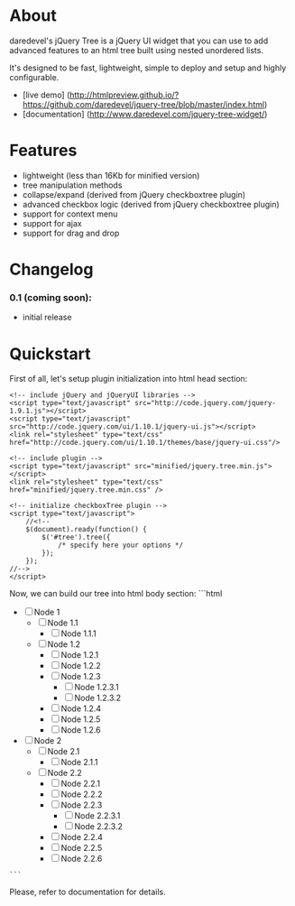 # About
daredevel's jQuery Tree is a jQuery UI widget that you can use to add advanced features to an html tree built using nested unordered lists.

It's designed to be fast, lightweight, simple to deploy and setup and highly configurable.

* [live demo] (http://htmlpreview.github.io/?https://github.com/daredevel/jquery-tree/blob/master/index.html)
* [documentation] (http://www.daredevel.com/jquery-tree-widget/)

# Features
* lightweight (less than 16Kb for minified version)
* tree manipulation methods
* collapse/expand (derived from jQuery checkboxtree plugin)
* advanced checkbox logic (derived from jQuery checkboxtree plugin)
* support for context menu
* support for ajax
* support for drag and drop

# Changelog
### 0.1 (coming soon):
* initial release

# Quickstart
First of all, let's setup plugin initialization into html head section:

    <!-- include jQuery and jQueryUI libraries -->
    <script type="text/javascript" src="http://code.jquery.com/jquery-1.9.1.js"></script>
    <script type="text/javascript" src="http://code.jquery.com/ui/1.10.1/jquery-ui.js"></script>
    <link rel="stylesheet" type="text/css" href="http://code.jquery.com/ui/1.10.1/themes/base/jquery-ui.css"/>

    <!-- include plugin -->
    <script type="text/javascript" src="minified/jquery.tree.min.js"></script>
    <link rel="stylesheet" type="text/css" href="minified/jquery.tree.min.css" />

    <!-- initialize checkboxTree plugin -->
    <script type="text/javascript">
        //<!--
        $(document).ready(function() {
            $('#tree').tree({
                /* specify here your options */
            });
        });
    //-->
    </script>
    
Now, we can build our tree into html body section:
    ```html
    <div id="tree">
        <ul>
            <li>
                <input type="checkbox" /><span>Node 1</span>
                <ul>
                    <li>
                        <input type="checkbox" /><span>Node 1.1</span>
                        <ul>
                            <li><input type="checkbox" /><span>Node 1.1.1</span></li>
                        </ul>
                    </li>
                </ul>
                <ul>
                    <li>
                        <input type="checkbox" /><span>Node 1.2</span>
                        <ul>
                            <li><input type="checkbox" /><span>Node 1.2.1</span></li>
                            <li><input type="checkbox" /><span>Node 1.2.2</span></li>
                            <li>
                                <input type="checkbox" /><span>Node 1.2.3</span>
                                <ul>
                                    <li><input type="checkbox" /><span>Node 1.2.3.1</span></li>
                                    <li><input type="checkbox"><span>Node 1.2.3.2</span></li>
                                </ul>
                            </li>
                            <li><input type="checkbox"><span>Node 1.2.4</span></li>
                            <li><input type="checkbox"><span>Node 1.2.5</span></li>
                            <li><input type="checkbox"><span>Node 1.2.6</span></li>
                        </ul>
                    </li>
                </ul>
            </li>
            <li>
                <input type="checkbox" /><span>Node 2</span>
                <ul>
                    <li>
                        <input type="checkbox" /><span>Node 2.1</span>
                        <ul>
                            <li><input type="checkbox"><span>Node 2.1.1</span></li>
                        </ul>
                    </li>
                    <li>
                        <input type="checkbox" /><span>Node 2.2</span>
                        <ul>
                            <li><input type="checkbox"><span>Node 2.2.1</span></li>
                            <li><input type="checkbox"><span>Node 2.2.2</span></li>
                            <li>
                                <input type="checkbox"><span>Node 2.2.3</span>
                                <ul>
                                    <li><input type="checkbox"><span>Node 2.2.3.1</span></li>
                                    <li><input type="checkbox"><span>Node 2.2.3.2</span></li>
                                </ul>
                            </li>
                            <li><input type="checkbox"><span>Node 2.2.4</span></li>
                            <li><input type="checkbox"><span>Node 2.2.5</span></li>
                            <li><input type="checkbox"><span>Node 2.2.6</span></li>
                        </ul>
                    </li>
                </ul>
            </li>
        </ul>
    </div>
    
    ```
    
Please, refer to documentation for details.

